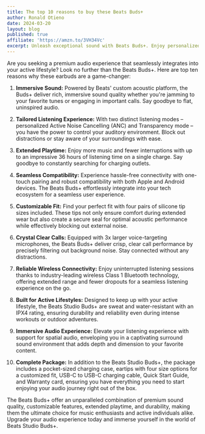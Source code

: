 ```yaml
---
title: The top 10 reasons to buy these Beats Buds+
author: Ronald Otieno
date: 2024-03-20
layout: blog
published: true
affiliate: 'https://amzn.to/3VH34Vc'
excerpt: Unleash exceptional sound with Beats Buds+. Enjoy personalized Active Noise Cancelling, 36-hour playtime, and crystal-clear calls. Find your perfect fit with four tip sizes. Dive into the Beats experience now.
---
```


<script>
    import Img from '$lib/components/custom/Img.svelte'
</script>

Are you seeking a premium audio experience that seamlessly integrates into your active lifestyle? Look no further than the Beats Buds+. Here are top ten reasons why these earbuds are a game-changer:

1. **Immersive Sound:** Powered by Beats' custom acoustic platform, the Buds+ deliver rich, immersive sound quality whether you're jamming to your favorite tunes or engaging in important calls. Say goodbye to flat, uninspired audio.

2. **Tailored Listening Experience:** With two distinct listening modes – personalized Active Noise Cancelling (ANC) and Transparency mode – you have the power to control your auditory environment. Block out distractions or stay aware of your surroundings with ease.

3. **Extended Playtime:** Enjoy more music and fewer interruptions with up to an impressive 36 hours of listening time on a single charge. Say goodbye to constantly searching for charging outlets.

4. **Seamless Compatibility:** Experience hassle-free connectivity with one-touch pairing and robust compatibility with both Apple and Android devices. The Beats Buds+ effortlessly integrate into your tech ecosystem for a seamless user experience.

5. **Customizable Fit:** Find your perfect fit with four pairs of silicone tip sizes included. These tips not only ensure comfort during extended wear but also create a secure seal for optimal acoustic performance while effectively blocking out external noise.

6. **Crystal Clear Calls:** Equipped with 3x larger voice-targeting microphones, the Beats Buds+ deliver crisp, clear call performance by precisely filtering out background noise. Stay connected without any distractions.

7. **Reliable Wireless Connectivity:** Enjoy uninterrupted listening sessions thanks to industry-leading wireless Class 1 Bluetooth technology, offering extended range and fewer dropouts for a seamless listening experience on the go.

8. **Built for Active Lifestyles:** Designed to keep up with your active lifestyle, the Beats Studio Buds+ are sweat and water-resistant with an IPX4 rating, ensuring durability and reliability even during intense workouts or outdoor adventures.

9. **Immersive Audio Experience:** Elevate your listening experience with support for spatial audio, enveloping you in a captivating surround sound environment that adds depth and dimension to your favorite content.

10. **Complete Package:** In addition to the Beats Studio Buds+, the package includes a pocket-sized charging case, eartips with four size options for a customized fit, USB-C to USB-C charging cable, Quick Start Guide, and Warranty card, ensuring you have everything you need to start enjoying your audio journey right out of the box.

The Beats Buds+ offer an unparalleled combination of premium sound quality, customizable features, extended playtime, and durability, making them the ultimate choice for music enthusiasts and active individuals alike. Upgrade your audio experience today and immerse yourself in the world of Beats Studio Buds+.
